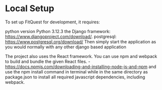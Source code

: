 # Local Setup

To set up FitQuest for development, it requires:

python version Python 3.12.3
the Django framework: https://www.djangoproject.com/download/. 
postgresql: https://www.postgresql.org/download/
Then simply start the application as you would normally with any other django based application

The project also uses the React framework. You can use npm and webpack to build and bundle the given React files. 
    - https://docs.npmjs.com/downloading-and-installing-node-js-and-npm
and use the npm install command in terminal while in the same directory as package.json to install all required javascript dependencies, including webpack. 

